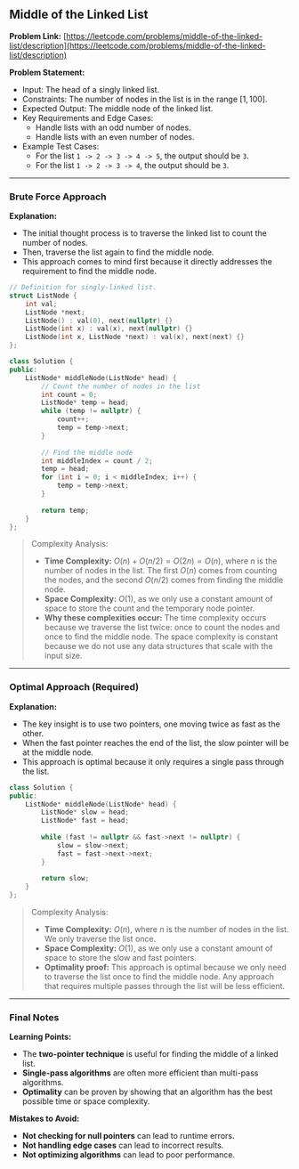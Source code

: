 ## Middle of the Linked List

**Problem Link:** [https://leetcode.com/problems/middle-of-the-linked-list/description](https://leetcode.com/problems/middle-of-the-linked-list/description)

**Problem Statement:**
- Input: The head of a singly linked list.
- Constraints: The number of nodes in the list is in the range $[1, 100]$.
- Expected Output: The middle node of the linked list.
- Key Requirements and Edge Cases:
  - Handle lists with an odd number of nodes.
  - Handle lists with an even number of nodes.
- Example Test Cases:
  - For the list `1 -> 2 -> 3 -> 4 -> 5`, the output should be `3`.
  - For the list `1 -> 2 -> 3 -> 4`, the output should be `3`.

---

### Brute Force Approach

**Explanation:**
- The initial thought process is to traverse the linked list to count the number of nodes.
- Then, traverse the list again to find the middle node.
- This approach comes to mind first because it directly addresses the requirement to find the middle node.

```cpp
// Definition for singly-linked list.
struct ListNode {
    int val;
    ListNode *next;
    ListNode() : val(0), next(nullptr) {}
    ListNode(int x) : val(x), next(nullptr) {}
    ListNode(int x, ListNode *next) : val(x), next(next) {}
};

class Solution {
public:
    ListNode* middleNode(ListNode* head) {
        // Count the number of nodes in the list
        int count = 0;
        ListNode* temp = head;
        while (temp != nullptr) {
            count++;
            temp = temp->next;
        }
        
        // Find the middle node
        int middleIndex = count / 2;
        temp = head;
        for (int i = 0; i < middleIndex; i++) {
            temp = temp->next;
        }
        
        return temp;
    }
};
```

> Complexity Analysis:
> - **Time Complexity:** $O(n) + O(n/2) = O(2n) = O(n)$, where $n$ is the number of nodes in the list. The first $O(n)$ comes from counting the nodes, and the second $O(n/2)$ comes from finding the middle node.
> - **Space Complexity:** $O(1)$, as we only use a constant amount of space to store the count and the temporary node pointer.
> - **Why these complexities occur:** The time complexity occurs because we traverse the list twice: once to count the nodes and once to find the middle node. The space complexity is constant because we do not use any data structures that scale with the input size.

---

### Optimal Approach (Required)

**Explanation:**
- The key insight is to use two pointers, one moving twice as fast as the other.
- When the fast pointer reaches the end of the list, the slow pointer will be at the middle node.
- This approach is optimal because it only requires a single pass through the list.

```cpp
class Solution {
public:
    ListNode* middleNode(ListNode* head) {
        ListNode* slow = head;
        ListNode* fast = head;
        
        while (fast != nullptr && fast->next != nullptr) {
            slow = slow->next;
            fast = fast->next->next;
        }
        
        return slow;
    }
};
```

> Complexity Analysis:
> - **Time Complexity:** $O(n)$, where $n$ is the number of nodes in the list. We only traverse the list once.
> - **Space Complexity:** $O(1)$, as we only use a constant amount of space to store the slow and fast pointers.
> - **Optimality proof:** This approach is optimal because we only need to traverse the list once to find the middle node. Any approach that requires multiple passes through the list will be less efficient.

---

### Final Notes

**Learning Points:**
- The **two-pointer technique** is useful for finding the middle of a linked list.
- **Single-pass algorithms** are often more efficient than multi-pass algorithms.
- **Optimality** can be proven by showing that an algorithm has the best possible time or space complexity.

**Mistakes to Avoid:**
- **Not checking for null pointers** can lead to runtime errors.
- **Not handling edge cases** can lead to incorrect results.
- **Not optimizing algorithms** can lead to poor performance.